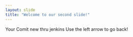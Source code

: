 ```yaml
---
layout: slide
title: "Welcome to our second slide!"
---
```

Your Comit new thru jenkins
Use the left arrow to go back!
